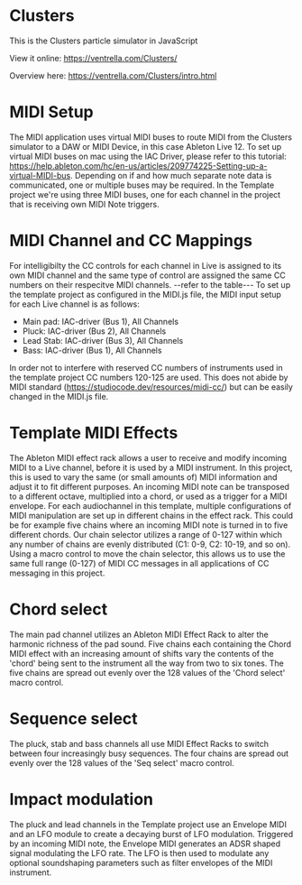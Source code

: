 # Clusters

This is the Clusters particle simulator in JavaScript

View it online: 
https://ventrella.com/Clusters/

Overview here:
https://ventrella.com/Clusters/intro.html


# MIDI Setup

The MIDI application uses virtual MIDI buses to route MIDI from the Clusters simulator to a DAW or MIDI Device, in this case Ableton Live 12. To set up virtual MIDI buses on mac using the IAC Driver, please refer to this tutorial: https://help.ableton.com/hc/en-us/articles/209774225-Setting-up-a-virtual-MIDI-bus. Depending on if and how much separate note data is communicated, one or multiple buses may be required. In the Template project we're using three MIDI buses, one for each channel in the project that is receiving own MIDI Note triggers.

# MIDI Channel and CC Mappings

For intelligibilty the CC controls for each channel in Live is assigned to its own MIDI channel and the same type of control are assigned the same CC numbers on their respecitve MIDI channels. --refer to the table---
To set up the template project as configured in the MIDI.js file, the MIDI input setup for each Live channel is as follows:
- Main pad: IAC-driver (Bus 1), All Channels
- Pluck: IAC-driver (Bus 2), All Channels
- Lead Stab: IAC-driver (Bus 3), All Channels
- Bass: IAC-driver (Bus 1), All Channels


In order not to interfere with reserved CC numbers of instruments used in the template project CC numbers 120-125 are used. This does not abide by MIDI standard (https://studiocode.dev/resources/midi-cc/) but can be easily changed in the MIDI.js file. 

# Template MIDI Effects

The Ableton MIDI effect rack allows a user to receive and modify incoming MIDI to a Live channel, before it is used by a MIDI instrument. In this project, this is used to vary the same (or small amounts of) MIDI information and adjust it to fit different purposes. An incoming MIDI note can be transposed to a different octave, multiplied into a chord, or used as a trigger for a MIDI envelope.
For each audiochannel in this template, multiple configurations of MIDI manipulation are set up in different chains in the effect rack. This could be for example five chains where an incoming MIDI note is turned in to five different chords. Our chain selector utilizes a range of 0-127 within which any number of chains are evenly distributed (C1: 0-9, C2: 10-19, and so on). Using a macro control to move the chain selector, this allows us to use the same full range (0-127) of MIDI CC messages in all applications of CC messaging in this project.

# Chord select
The main pad channel utilizes an Ableton MIDI Effect Rack to alter the harmonic richness of the pad sound. Five chains each containing the Chord MIDI effect with an increasing amount of shifts vary the contents of the 'chord' being sent to the instrument all the way from two to six tones. The five chains are spread out evenly over the 128 values of the 'Chord select' macro control.

# Sequence select
The pluck, stab and bass channels all use MIDI Effect Racks to switch between four increasingly busy sequences. The four chains are spread out evenly over the 128 values of the 'Seq select' macro control.

# Impact modulation
The pluck and lead channels in the Template project use an Envelope MIDI and an LFO module to create a decaying burst of LFO modulation. Triggered by an incoming MIDI note, the Envelope MIDI generates an ADSR shaped signal modulating the LFO rate. The LFO is then used to modulate any optional soundshaping parameters such as filter envelopes of the MIDI instrument.


